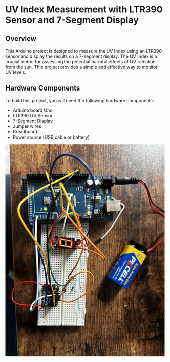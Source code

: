 # UV Index Measurement with LTR390 Sensor and 7-Segment Display

## Overview

This Arduino project is designed to measure the UV Index using an LTR390 sensor and display the results on a 7-segment display. The UV Index is a crucial metric for assessing the potential harmful effects of UV radiation from the sun. This project provides a simple and effective way to monitor UV levels.

## Hardware Components

To build this project, you will need the following hardware components:

- Arduino board Uno
- LTR390 UV Sensor
- 7-Segment Display
- Jumper wires
- Breadboard 
- Power source (USB cable or battery)

![Alt Text](https://github.com/mar-ben/arduino-uv-meter/blob/main/uv_meter.jpg)
